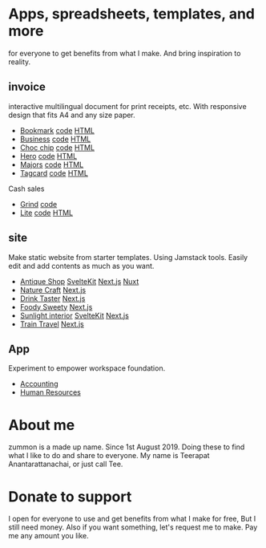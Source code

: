 # Apps, spreadsheets, templates, and more
for everyone to get benefits from what I make. And bring inspiration to reality.

## invoice
interactive multilingual document for print receipts, etc. With responsive design that fits A4 and any size paper.
- [Bookmark](https://5g5x9y-5173.csb.app/) [code](https://codesandbox.io/p/github/zummon/invoice-bookmark-svelte) [HTML](https://github.com/zummon/invoice-bookmark)
- [Business](https://uuywsu-5173.csb.app/) [code](https://codesandbox.io/p/github/zummon/invoice-business-svelte) [HTML](https://github.com/zummon/invoice-business)
- [Choc chip](https://psouyp-5173.csb.app/) [code](https://codesandbox.io/p/github/zummon/invoice-choc-chip-svelte) [HTML](https://github.com/zummon/invoice-choc-chip)
- [Hero](https://d43vlr-5173.csb.app/) [code](https://codesandbox.io/p/github/zummon/invoice-hero-svelte) [HTML](https://github.com/zummon/invoice-hero)
- [Majors](https://tkdk0x-5173.csb.app/) [code](https://codesandbox.io/p/github/zummon/invoice-majors-svelte) [HTML](https://github.com/zummon/invoice-majors)
- [Tagcard](https://njxu2g-5173.csb.app/) [code](https://codesandbox.io/p/github/zummon/invoice-tagcard-svelte) [HTML](https://github.com/zummon/invoice-tagcard)

Cash sales
- [Grind](https://28nk5v-5173.csb.app/) [code](https://codesandbox.io/p/github/zummon/cash-sale-grind-svelte)
- [Lite](https://ofhk91-5173.csb.app/) [code](https://codesandbox.io/p/github/zummon/cash-sale-lite-svelte) [HTML](https://github.com/zummon/cash-sale-lite)

## site
Make static website from starter templates. Using Jamstack tools. Easily edit and add contents as much as you want.
- [Antique Shop](https://7cwsgf-5173.csb.app/) [SvelteKit](https://codesandbox.io/p/github/zummon/antique-shop-sveltekit) [Next.js](https://codesandbox.io/p/github/zummon/antique-shop-nextjs) [Nuxt](https://codesandbox.io/p/github/zummon/antique-shop-nuxt)
- [Nature Craft](https://r71wt7-3000.csb.app/) [Next.js](https://codesandbox.io/p/github/zummon/nature-craft-nextjs)
- [Drink Taster](https://1gg8kf-3000.csb.app/) [Next.js](https://codesandbox.io/p/github/zummon/drink-taster-nextjs)
- [Foody Sweety](https://86gbg2-3000.csb.app/) [Next.js](https://codesandbox.io/p/github/zummon/foody-sweety-nextjs)
- [Sunlight interior](https://nfg71o-5173.csb.app/) [SvelteKit](https://codesandbox.io/p/github/zummon/sunlight-interior-sveltekit) [Next.js](https://codesandbox.io/p/github/zummon/sunlight-interior-nextjs)
- [Train Travel](https://in25o2-3000.csb.app/) [Next.js](https://codesandbox.io/p/github/zummon/train-travel-nextjs)

## App 
Experiment to empower workspace foundation.
- [Accounting](https://github.com/zummon/accounting-app)
- [Human Resources](https://github.com/zummon/human-resources-app)

# About me
zummon is a made up name. Since 1st August 2019. Doing these to find what I like to do and share to everyone. My name is Teerapat Anantarattanachai, or just call Tee.

# Donate to support
I open for everyone to use and get benefits from what I make for free, But I still need money. Also if you want something, let's request me to make. Pay me any amount you like.

<!--
**zummon/zummon** is a ✨ _special_ ✨ repository because its `README.md` (this file) appears on your GitHub profile.

Here are some ideas to get you started:

- 🔭 I’m currently working on ...
- 🌱 I’m currently learning ...
- 👯 I’m looking to collaborate on ...
- 🤔 I’m looking for help with ...
- 💬 Ask me about ...
- 📫 How to reach me: ...
- 😄 Pronouns: ...
- ⚡ Fun fact: ...
-->
